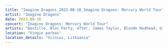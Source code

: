 ```yaml
---
title: "Imagine Dragons_2023-08-16_Imagine Dragons: Mercury World Tour"
artist: "Imagine Dragons"
date: 2023-08-16
concert: "Imagine Dragons: Mercury World Tour"
artists: "Bastille, Bloc Party, 47ter, James Taylor, Blonde Redhead, Gilli, 070 Shake, Benjamin Hav & Familien, AJR, 999999999, andreas odbjerg, Imagine Dragons"
location: "Vingio parkas"
location_details: "Vilnius, Lithuania"
---
```

